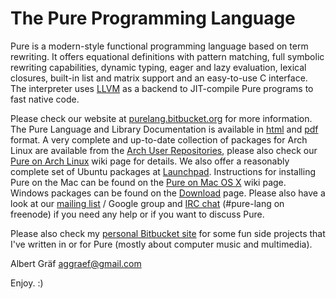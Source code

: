# The Pure Programming Language

Pure is a modern-style functional programming language based on term
rewriting. It offers equational definitions with pattern matching, full
symbolic rewriting capabilities, dynamic typing, eager and lazy evaluation,
lexical closures, built-in list and matrix support and an easy-to-use C
interface. The interpreter uses [LLVM][0] as a backend to JIT-compile Pure
programs to fast native code.

Please check our website at [purelang.bitbucket.org][1] for more information.
The Pure Language and Library Documentation is available in [html][3] and
[pdf][4] format. A very complete and up-to-date collection of packages for
Arch Linux are available from the [Arch User Repositories][5], please also
check our [Pure on Arch Linux][6] wiki page for details. We also offer a
reasonably complete set of Ubuntu packages at [Launchpad][7]. Instructions for
installing Pure on the Mac can be found on the [Pure on Mac OS X][6b] wiki
page. Windows packages can be found on the [Download][2] page. Please also
have a look at our [mailing list][8] / Google group and [IRC chat][9]
(#pure-lang on freenode) if you need any help or if you want to discuss Pure.

Please also check my [personal Bitbucket site][10] for some fun side projects
that I've written in or for Pure (mostly about computer music and multimedia).

Albert Gräf <aggraef@gmail.com>

Enjoy. :)

[0]: http://llvm.org/
[1]: http://purelang.bitbucket.org/
[2]: https://bitbucket.org/purelang/pure-lang/downloads
[3]: http://puredocs.bitbucket.org/
[4]: http://puredocs.bitbucket.org/puredoc.pdf
[5]: https://aur.archlinux.org/packages/?SeB=m&K=pure-aur&PP=100
[6]: https://bitbucket.org/purelang/pure-lang/wiki/ArchPackaging
[6b]: https://bitbucket.org/purelang/pure-lang/wiki/PureOnMacOSX
[7]: https://launchpad.net/~dr-graef
[8]: http://groups.google.com/group/pure-lang
[9]: http://webchat.freenode.net/?channels=pure-lang
[10]: https://bitbucket.org/agraef/agraef.bitbucket.org